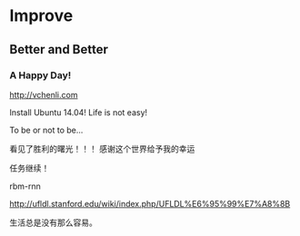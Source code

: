 # Improve
## Better and Better 
### A Happy Day!
http://vchenli.com

Install Ubuntu 14.04!
Life is not easy!

To be or not to be...

看见了胜利的曙光！！！
感谢这个世界给予我的幸运

任务继续！

rbm-rnn

http://ufldl.stanford.edu/wiki/index.php/UFLDL%E6%95%99%E7%A8%8B

生活总是没有那么容易。
